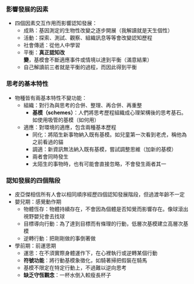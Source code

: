 ### 影響發展的因素

- 四個因素交互作用而影響認知發展：
	- 成熟：基因測定的生物性改變之逐步開展（我解讀就是天生個性）
	- 活動：探索、測試、觀察、組織訊息等等會改變認知歷程
	- 社會傳遞：從他人中學習
	- 平衡：**真正認知改變**，基模會不斷適應事件或情境以達到平衡（滿意結果）
	- 自己解讀前三者就是平衡的過程，而因此得到平衡
### 思考的基本特性

- 物種皆有兩基本特性不變功能：
	- 組織：對行為與思考的合併、整理、再合併、再重整
		- **基模（schemes）**：人們將思考歷程組織成心理架構後的思考基石。如使用吸管的基模（如何用）
	- 適應：對環境的適應，包含兩種基本歷程
		- 同化：將陌生新事物納入既有基模。如兒童第一次看到老虎，稱他為之前看過的貓
		- 調適：新資訊無法納入既有基模，嘗試調整思維（加新的基模）
		- 兩者會同時發生
		- 太陌生的事物時，也有可能會直接忽略，不會發生兩者其一
### 認知發展的四個階段

- 皮亞傑相信所有人會以相同順序經歷四個認知發展階段，但過渡年齡不一定
- 嬰兒期：感覺動作期
	- 物體恆存：物體持續存在，不會因為個體是否知覺而影響存在。像球滾出視野嬰兒會去找球
	- 目標導向行動：為了達到目標而有條理的行動，低層次基模建立高層次基模
	- 逆轉行動：把剛剛做的事倒著做
- 學前期：前運思期
	- 運思：在不須實際身體運作下，在心裡執行或逆轉某個行動
	- **符號功能**：將行動基模象徵化，如騎著掃把假裝在騎馬
	- 基模不限定在特定行動上，不過難以逆向思考
	- **缺乏守恆觀念**：一杯水倒入較瘦長杯子